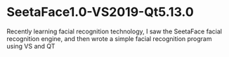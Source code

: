 # SeetaFace1.0-VS2019-Qt5.13.0
 Recently learning facial recognition technology, I saw the SeetaFace facial recognition engine, and then wrote a simple facial recognition program using VS and QT
